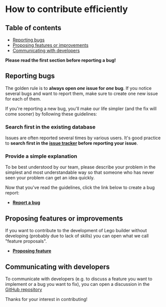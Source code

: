 # How to contribute efficiently

## Table of contents

- [Reporting bugs](#reporting-bugs)
- [Proposing features or improvements](#proposing-features-or-improvements)
- [Communicating with developers](#communicating-with-developers)

**Please read the first section before reporting a bug!**

## Reporting bugs

The golden rule is to **always open _one_ issue for _one_ bug**. If you notice
several bugs and want to report them, make sure to create one new issue for
each of them.

If you're reporting a new bug, you'll make our life simpler (and the
fix will come sooner) by following these guidelines:

### Search first in the existing database

Issues are often reported several times by various users. It's good practice to
**search first in the [issue tracker](https://github.com/ca-joue-ce-soir/legobuilder/issues)
before reporting your issue**.

### Provide a simple explanation

To be best understood by our team, please describe your problem in the simplest and most understandable way
so that someone who has never seen your problem can get an idea quickly.

Now that you've read the guidelines, click the link below to create a
bug report:

- **[Report a bug](https://github.com/ca-joue-ce-soir/legobuilder/issues/new?template=bug_report.yml)**

## Proposing features or improvements

If you want to contribute to the development of Lego builder without developing (probably due to lack of
skills) you can open what we call "feature proposals".

- **[Proposing feature](https://github.com/ca-joue-ce-soir/legobuilder/issues/new?template=feature_proposal.yml)**

## Communicating with developers

To communicate with developers (e.g. to discuss a feature you want to implement
or a bug you want to fix), you can open a discussion in the [GitHub repository](https://github.com/ca-joue-ce-soir/legobuilder/discussions)

Thanks for your interest in contributing!

